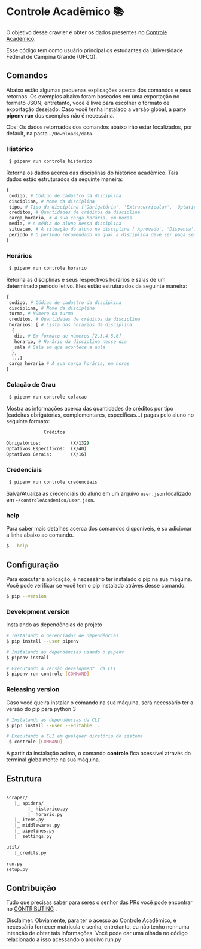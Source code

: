# Controle Acadêmico 📚

O objetivo desse crawler é obter os dados  presentes no [Controle Acadêmico](https://pre.ufcg.edu.br:8443/ControleAcademicoOnline/). 

Esse código tem como usuário principal os estudantes da Universidade Federal de Campina Grande (UFCG).

## Comandos

Abaixo estão algumas pequenas explicações acerca dos comandos e seus retornos. Os exemplos abaixo foram baseados em uma exportação no formato JSON, entretanto, você é livre para escolher o formato de exportação desejado. Caso você tenha instalado a versão global, a parte **pipenv run** dos exemplos não é necessária. 

Obs: Os dados retornados dos comandos abaixo irão estar localizados, por default, na pasta `~/Downloads/data`. 

### Histórico

``` bash
 $ pipenv run controle historico
```

Retorna os dados acerca das disciplinas do histórico acadêmico. Tais dados estão estruturados da seguinte maneira:

``` bash
{
 codigo, # Código de cadastro da disciplina
 disciplina, # Nome da disciplina 
 tipo, # Tipo da disciplina ['Obrigatória', 'Extracurricular', 'Optativa']
 creditos, # Quantidades de créditos da disciplina
 carga_horaria, # A sua carga horária, em horas
 media, # A média do aluno nessa disciplina
 situacao, # A situação do aluno na disciplina ['Aprovado', 'Dispensa', 'Em curso']
 periodo # O período recomendado na qual a disciplina deve ser paga segundo o plano de curso 
}
```

### Horários

``` bash
 $ pipenv run controle horario
```

Retorna as disciplinas e seus respectivos horários e salas de um determinado período letivo. Eles estão estruturados da seguinte maneira:

```bash
{
 codigo, # Código de cadastro da disciplina
 disciplina, # Nome da disciplina
 turma, # Número da turma 
 creditos, # Quantidades de créditos da disciplina
 horarios: [ # Lista dos horários da disciplina 
  {
   dia, # Em formato de números [2,3,4,5,6]
   horario, # Horário da disciplina nesse dia 
   sala # Sala em que acontece a aula 
  },
  ...]
 carga_horaria # A sua carga horária, em horas
}
```


### Colação de Grau

``` bash
 $ pipenv run controle colacao
```

Mostra as informações acerca das quantidades de créditos por tipo (cadeiras obrigatórias, complementares, específicas...) pagas pelo aluno no seguinte formato:

```bash
              Créditos

Obrigatórios:           (X/132)
Optativos Específicos:  (X/40)
Optativos Gerais:       (X/16)

```

### Credenciais

``` bash
 $ pipenv run controle credenciais
```

Salva/Atualiza as credenciais do aluno em um arquivo `user.json` localizado em `~/controleAcademico/user.json`.

### help

Para saber mais detalhes acerca dos comandos disponíveis, é so adicionar a linha abaixo ao comando.

``` bash
$ --help
```

## Configuração

Para executar a aplicação, é necessário ter instalado o pip na sua máquina. Você pode verificar se você tem o pip instalado atráves desse comando.

``` bash
$ pip --version
```

###  Development version 

Instalando as dependências do projeto

``` bash
# Instalando o gerenciador de dependências
$ pip install --user pipenv

# Instalando as dependências usando o pipenv
$ pipenv install

# Executando a versão development  da CLI  
$ pipenv run controle [COMMAND]
```

### Releasing version

Caso você queira instalar o comando na sua máquina, será necessário ter a versão do pip para python 3

``` bash
# Instalando as dependências da CLI
$ pip3 install --user --editable  .

# Executando a CLI em qualquer diretório do sistema
 $ controle [COMMAND]
```

A partir da instalação acima, o comando **controle** fica acessível através do terminal globalmente na sua máquina. 

## Estrutura

``` bash

scraper/
   |_ spiders/
        |_ historico.py
        |_ horario.py
   |_ items.py
   |_ middlewares.py
   |_ pipelines.py
   |_ settings.py

util/
   |_credits.py

run.py
setup.py


```

## Contribuição

Tudo que precisas saber para seres o senhor das PRs você pode encontrar no [CONTRIBUTING](https://github.com/jessescn/ControleAcademico/blob/master/CONTRIBUTING.md) . 

Disclaimer: Obviamente, para ter o acesso ao Controle Acadêmico, é necessário fornecer matricula e senha, entretanto, eu não tenho nenhuma intenção de obter tais informações. Você pode dar uma olhada no código relacionado a isso acessando o arquivo run.py
